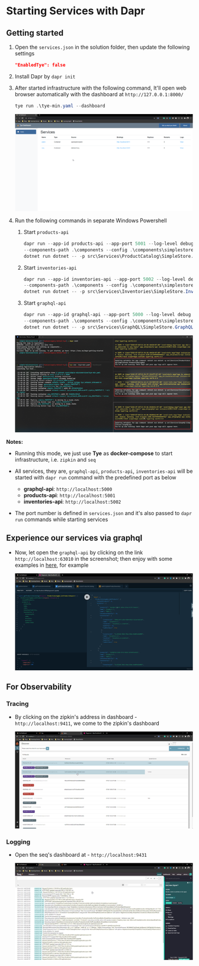 # Starting Services with Dapr

## Getting started

1. Open the `services.json` in the solution folder, then update the following settings

    ```json
    "EnabledTye": false 
    ```
1. Install Dapr by `dapr init`
1. After started infrastructure with the following command, It'll open web browser automatically with the dashboard at `http://127.0.0.1:8000/`

    ```powershell
    tye run .\tye-min.yaml --dashboard
    ```

    ![Tye Dashboad](images/Tye_Min_Dashboard.png)

1. Run the following commands in separate Windows Powershell

    1. Start `products-api`

        ```powershell
        dapr run --app-id products-api --app-port 5001 --log-level debug `
        --components-path .\components --config .\components\simplestore-config.yaml `
        dotnet run dotnet -- -p src\Services\ProductCatalog\SimpleStore.ProductCatalogApi
        ```
    
    1. Start `inventories-api`

        ```powershell
        dapr run --app-id inventories-api --app-port 5002 --log-level debug `
        --components-path .\components --config .\components\simplestore-config.yaml `
        dotnet run dotnet -- -p src\Services\Inventories\SimpleStore.InventoriesApi
        ```

    1. Start `graphql-api`

        ```powershell
        dapr run --app-id graphql-api --app-port 5000 --log-level debug `
        --components-path .\components --config .\components\simplestore-config.yaml `
        dotnet run dotnet -- -p src\Services\GraphQL\SimpleStore.GraphQLApi
        ```

    ![Start Services with Dapr](images/Start_Services_with_Dapr.png)

**Notes:**

- Running this mode, we just use **Tye** as **docker-compose** to start infrastructure, i.e. `zipkin` and `seq`
- All services, they are, `graphql-api`, `products-api`, `inventories-api` will be started with `dapr run` command with the predefined port as below

    - **graphql-api**: `http://localhost:5000`
    - **products-api**: `http://localhost:5001`
    - **inventories-api**: `http://localhost:5002`
- The port number is defined in `services.json` and it's also passed to `dapr run` commands while starting services

## Experience our services via graphql

- Now, let open the `graphql-api` by clicking on the link `http://localhost:63010` in the screenshot; then enjoy with some examples in [here](examples_graphql_query_mutation.md), for example

    ![GraphQL Example](images/Dapr_GraphQL_Api.png)

## For Observability

### Tracing

- By clicking on the zipkin's address in dashboard - `http://localhost:9411`, we come to the zipkin's dashboard

    ![Zipkin dashboard](images/Tye_Min_Zipkin_Dashboard.png)

### Logging

- Open the seq's dashboard at - `http://localhost:9431`

    ![Seq dashboard](images/Tye_Min_Seq_Dashboard.png)